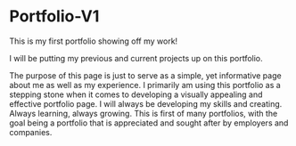 # Portfolio-V1
This is my first portfolio showing off my work! 

I will be putting my previous and current projects up on this portfolio. 

The purpose of this page is just to serve as a simple, yet informative page about me as well as my experience. I primarily am using this portfolio as a stepping stone when it comes to developing a visually appealing and effective portfolio page.
I will always be developing my skills and creating. Always learning, always growing. This is first of many portfolios, with the goal being a portfolio that is appreciated and sought after by employers and companies. 
